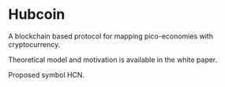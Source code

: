 # Hubcoin

A blockchain based protocol for mapping pico-economies with cryptocurrency.

Theoretical model and motivation is available in the white paper.

Proposed symbol HCN.
